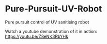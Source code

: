 # Pure-Pursuit-UV-Robot 

Pure pursuit control of UV sanitising robot

Watch a youtube demonstration of it in action: https://youtu.be/Z8eNK3RbYHk
